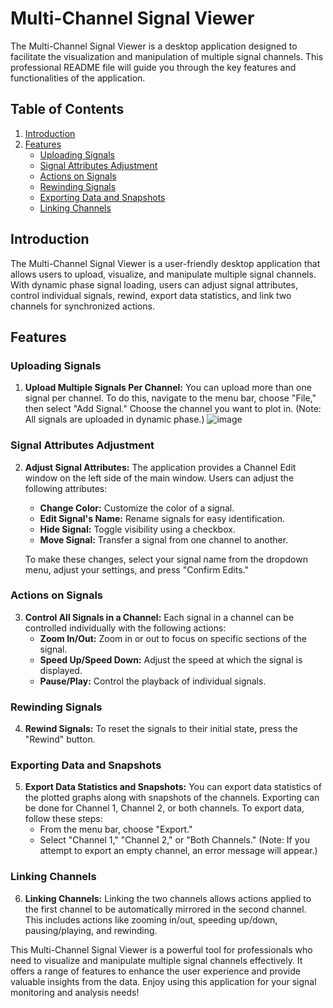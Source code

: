 # Multi-Channel Signal Viewer

The Multi-Channel Signal Viewer is a desktop application designed to facilitate the visualization and manipulation of multiple signal channels. This professional README file will guide you through the key features and functionalities of the application.

## Table of Contents

1. [Introduction](#introduction)
2. [Features](#features)
   - [Uploading Signals](#uploading-signals)
   - [Signal Attributes Adjustment](#signal-attributes-adjustment)
   - [Actions on Signals](#actions-on-signals)
   - [Rewinding Signals](#rewinding-signals)
   - [Exporting Data and Snapshots](#exporting-data-and-snapshots)
   - [Linking Channels](#linking-channels)

## Introduction

The Multi-Channel Signal Viewer is a user-friendly desktop application that allows users to upload, visualize, and manipulate multiple signal channels. With dynamic phase signal loading, users can adjust signal attributes, control individual signals, rewind, export data statistics, and link two channels for synchronized actions.

## Features

### Uploading Signals

1. **Upload Multiple Signals Per Channel:** You can upload more than one signal per channel. To do this, navigate to the menu bar, choose "File," then select "Add Signal." Choose the channel you want to plot in. (Note: All signals are uploaded in dynamic phase.)
![image](https://github.com/alimaged10/Signal-Viewer/assets/115377600/fb46a4a5-042f-41e6-af82-547bb3f49f97)

### Signal Attributes Adjustment

2. **Adjust Signal Attributes:** The application provides a Channel Edit window on the left side of the main window. Users can adjust the following attributes:
   - **Change Color:** Customize the color of a signal.
   - **Edit Signal's Name:** Rename signals for easy identification.
   - **Hide Signal:** Toggle visibility using a checkbox.
   - **Move Signal:** Transfer a signal from one channel to another.
   
   To make these changes, select your signal name from the dropdown menu, adjust your settings, and press "Confirm Edits."

### Actions on Signals

3. **Control All Signals in a Channel:** Each signal in a channel can be controlled individually with the following actions:
   - **Zoom In/Out:** Zoom in or out to focus on specific sections of the signal.
   - **Speed Up/Speed Down:** Adjust the speed at which the signal is displayed.
   - **Pause/Play:** Control the playback of individual signals.

### Rewinding Signals

4. **Rewind Signals:** To reset the signals to their initial state, press the "Rewind" button.

### Exporting Data and Snapshots

5. **Export Data Statistics and Snapshots:** You can export data statistics of the plotted graphs along with snapshots of the channels. Exporting can be done for Channel 1, Channel 2, or both channels. To export data, follow these steps:
   - From the menu bar, choose "Export."
   - Select "Channel 1," "Channel 2," or "Both Channels." (Note: If you attempt to export an empty channel, an error message will appear.)

### Linking Channels

6. **Linking Channels:** Linking the two channels allows actions applied to the first channel to be automatically mirrored in the second channel. This includes actions like zooming in/out, speeding up/down, pausing/playing, and rewinding.



This Multi-Channel Signal Viewer is a powerful tool for professionals who need to visualize and manipulate multiple signal channels effectively. It offers a range of features to enhance the user experience and provide valuable insights from the data. Enjoy using this application for your signal monitoring and analysis needs!
